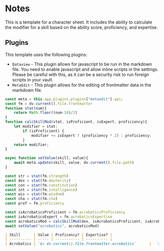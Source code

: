 # Notes
This is a template for a character sheet.
It includes the ability to calculate the modifier for a skill based on the ability score, proficiency, and expertise.

## Plugins
This template uses the following plugins:
- `Dataview` - This plugin allows for javascript to be run in the markdown file. You need to enable javascript and allow inline scripts in the settings. Please be careful with this, as it can be a security risk to run foreign scripts in your vault.
- `MetaEdit` - This plugin allows for the editing of frontmatter data in the markdown file.

```js
const meta = this.app.plugins.plugins["metaedit"].api; 
const fm = dv.current().file.frontmatter
function stat(num){
	return Math.floor((num-10)/2)
}
function calcSkillMod(stat, isProficient, isExpert, proficiency){
	let modifier = stat; 
		if (isProficient) { 
			modifier += isExpert ? (proficiency * 2) : proficiency; 
		} 
	return modifier;
}

async function setValue(skill, value){
	await meta.update(skill, value, dv.current().file.path)
}

const str = stat(fm.strength)
const dex = stat(fm.dexterity)
const con = stat(fm.constitution)
const int = stat(fm.intelligence)
const wis = stat(fm.wisdom)
const cha = stat(fm.cha)
const prof = fm.proficiency

const isAcrobaticsProficient = fm.acrobaticsProficiency
const isAcrobaticsExpert = fm.acrobaticsExpertise
const acrobaticsMod = calcSkillMod(dex, isAcrobaticsProficient, isAcrobaticsExpert, prof)
await setValue("acrobatics", acrobaticsMod)
```

```markdown
| Skill      | Value | Proficency? | Expertise? |
| ---------- | ----- | ----------- | ---------- |
| Acrobatics | `$= dv.current().file.frontmatter.acrobatics`      |  `$= dv.current().file.frontmatter.acrobaticsProficiency`             |      `$=  dv.current().file.frontmatter.acrobaticsExpertise`      |
```
